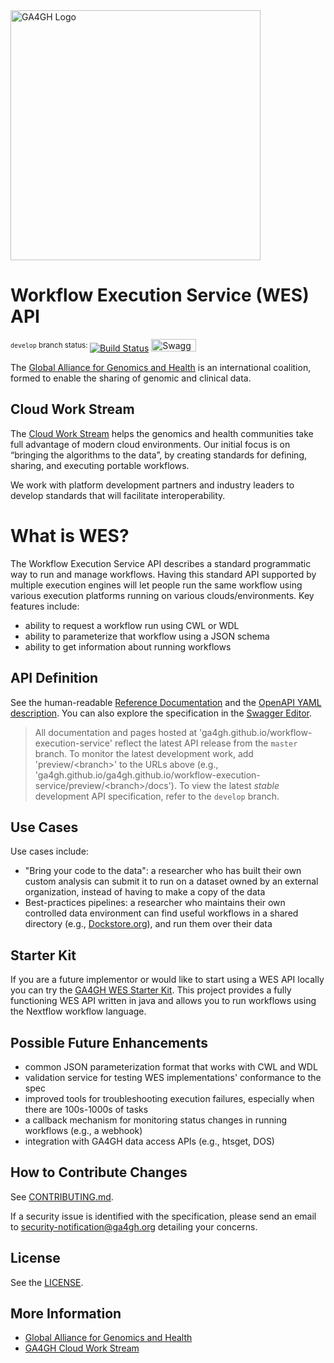 <img src="https://www.ga4gh.org/wp-content/themes/ga4gh-theme/gfx/GA-logo-horizontal-tag-RGB.svg" alt="GA4GH Logo" style="width: 400px;"/>

Workflow Execution Service (WES) API
====================================

<sup>`develop` branch status: </sup>[![Build Status](https://travis-ci.org/ga4gh/workflow-execution-service-schemas.svg?branch=develop)](https://travis-ci.org/ga4gh/workflow-execution-service-schemas?branch=develop)
<a href="https://ga4gh.github.io/workflow-execution-service-schemas/preview/develop/swagger.yaml"><img src="http://online.swagger.io/validator?url=https://ga4gh.github.io/workflow-execution-service-schemas/preview/develop/swagger.yaml" alt="Swagger Validator" height="20em" width="72em"></A>

The [Global Alliance for Genomics and Health](http://genomicsandhealth.org/) is an international coalition, formed to enable the sharing of genomic and clinical data.

Cloud Work Stream
-----------------

The [Cloud Work Stream](https://ga4gh.cloud) helps the genomics and health communities take full advantage of modern cloud environments.
Our initial focus is on “bringing the algorithms to the data”, by creating standards for defining, sharing, and executing portable workflows.

We work with platform development partners and industry leaders to develop standards that will facilitate interoperability.

What is WES?
============

The Workflow Execution Service API describes a standard programmatic way to run and manage workflows.
Having this standard API supported by multiple execution engines will let people run
the same workflow using various execution platforms running on various clouds/environments.
Key features include:

* ability to request a workflow run using CWL or WDL
* ability to parameterize that workflow using a JSON schema
* ability to get information about running workflows

API Definition
--------------

See the human-readable [Reference Documentation](https://ga4gh.github.io/workflow-execution-service-schemas/docs/) 
and the [OpenAPI YAML description](openapi/workflow_execution_service.swagger.yaml). You can also explore the specification in the [Swagger Editor](https://editor.swagger.io/?url=https://ga4gh.github.io/workflow-execution-service-schemas/openapi.yaml).

> All documentation and pages hosted at 'ga4gh.github.io/workflow-execution-service' reflect the latest API release from the `master` branch. To monitor the latest development work, add 'preview/\<branch\>' to the URLs above (e.g., 'ga4gh.github.io/ga4gh.github.io/workflow-execution-service/preview/\<branch\>/docs'). To view the latest *stable* development API specification, refer to the `develop` branch.

Use Cases
---------

Use cases include:

* "Bring your code to the data": a researcher who has built their own custom analysis can submit it to run on a dataset owned by an external organization, instead of having to make a copy of the data
* Best-practices pipelines: a researcher who maintains their own controlled data environment can find useful workflows in a shared directory (e.g., [Dockstore.org](http://dockstore.org)), and run them over their data


Starter Kit
-----------
If you are a future implementor or would like to start using a WES API locally you can try the [GA4GH WES Starter Kit](https://starterkit.ga4gh.org/docs/starter-kit-apis/wes/wes_overview/). This project provides a fully functioning WES API written in java and allows you to run workflows using the Nextflow workflow language.


Possible Future Enhancements
----------------------------

* common JSON parameterization format that works with CWL and WDL
* validation service for testing WES implementations' conformance to the spec
* improved tools for troubleshooting execution failures, especially when there are 100s-1000s of tasks
* a callback mechanism for monitoring status changes in running workflows (e.g., a webhook)
* integration with GA4GH data access APIs (e.g., htsget, DOS)

How to Contribute Changes
-------------------------

See [CONTRIBUTING.md](CONTRIBUTING.md).

If a security issue is identified with the specification, please send an email to security-notification@ga4gh.org detailing your concerns.

License
-------

See the [LICENSE](LICENSE).

More Information
----------------

* [Global Alliance for Genomics and Health](http://genomicsandhealth.org)
* [GA4GH Cloud Work Stream](https://ga4gh.cloud)
